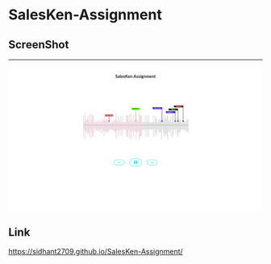 # SalesKen-Assignment

## ScreenShot

<hr>
<img src = "./Screenshot.png">

## Link

https://sidhant2709.github.io/SalesKen-Assignment/

